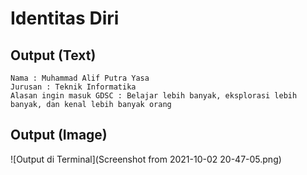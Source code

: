 # Identitas Diri

## Output (Text)

```
Nama : Muhammad Alif Putra Yasa
Jurusan : Teknik Informatika
Alasan ingin masuk GDSC : Belajar lebih banyak, eksplorasi lebih banyak, dan kenal lebih banyak orang
```

## Output (Image)

![Output di Terminal](Screenshot from 2021-10-02 20-47-05.png)